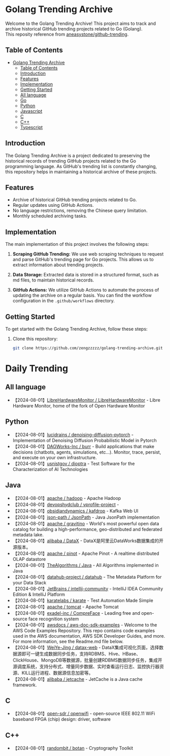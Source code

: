 # Golang Trending Archive

Welcome to the Golang Trending Archive! This project aims to track and archive historical GitHub trending projects related to Go (Golang). <br>
This reposity reference from [aneasystone/github-trending](https://github.com/aneasystone/github-trending).

## Table of Contents

- [Golang Trending Archive](#golang-trending-archive)
  - [Table of Contents](#table-of-contents)
  - [Introduction](#introduction)
  - [Features](#features)
  - [Implementation](#implementation)
  - [Getting Started](#getting-started)
  - [All language](#all-language)
  - [Go](#go)
  - [Python](#python)
  - [Javascript](#javascript)
  - [C](#c)
  - [C++](#c-1)
  - [Typescript](#typescript)

## Introduction

The Golang Trending Archive is a project dedicated to preserving the historical records of trending GitHub projects related to the Go programming language. As GitHub's trending list is constantly changing, this repository helps in maintaining a historical archive of these projects.

## Features

- Archive of historical GitHub trending projects related to Go.
- Regular updates using GitHub Actions.
- No language restrictions, removing the Chinese query limitation.
- Monthly scheduled archiving tasks.

## Implementation

The main implementation of this project involves the following steps:

1. **Scraping GitHub Trending:** We use web scraping techniques to request and parse GitHub's trending page for Go projects. This allows us to extract information about trending projects.

2. **Data Storage:** Extracted data is stored in a structured format, such as md files, to maintain historical records.

3. **GitHub Actions:** We utilize GitHub Actions to automate the process of updating the archive on a regular basis. You can find the workflow configuration in the `.github/workflows` directory.

## Getting Started

To get started with the Golang Trending Archive, follow these steps:

1. Clone this repository:

   ```bash
   git clone https://github.com/zengzzzzz/golang-trending-archive.git

# Daily Trending

## All language

* 【2024-08-01】[LibreHardwareMonitor / LibreHardwareMonitor](https://github.com/LibreHardwareMonitor/LibreHardwareMonitor) - Libre Hardware Monitor, home of the fork of Open Hardware Monitor
## Python

* 【2024-08-01】[lucidrains / denoising-diffusion-pytorch](https://github.com/lucidrains/denoising-diffusion-pytorch) - Implementation of Denoising Diffusion Probabilistic Model in Pytorch
* 【2024-08-01】[DAGWorks-Inc / burr](https://github.com/DAGWorks-Inc/burr) - Build applications that make decisions (chatbots, agents, simulations, etc...). Monitor, trace, persist, and execute on your own infrastructure.
* 【2024-08-01】[usnistgov / dioptra](https://github.com/usnistgov/dioptra) - Test Software for the Characterization of AI Technologies
## Java

* 【2024-08-01】[apache / hadoop](https://github.com/apache/hadoop) - Apache Hadoop
* 【2024-08-01】[devopshydclub / vprofile-project](https://github.com/devopshydclub/vprofile-project) - 
* 【2024-08-01】[obsidiandynamics / kafdrop](https://github.com/obsidiandynamics/kafdrop) - Kafka Web UI
* 【2024-08-01】[json-path / JsonPath](https://github.com/json-path/JsonPath) - Java JsonPath implementation
* 【2024-08-01】[apache / gravitino](https://github.com/apache/gravitino) - World's most powerful open data catalog for building a high-performance, geo-distributed and federated metadata lake.
* 【2024-08-01】[alibaba / DataX](https://github.com/alibaba/DataX) - DataX是阿里云DataWorks数据集成的开源版本。
* 【2024-08-01】[apache / pinot](https://github.com/apache/pinot) - Apache Pinot - A realtime distributed OLAP datastore
* 【2024-08-01】[TheAlgorithms / Java](https://github.com/TheAlgorithms/Java) - All Algorithms implemented in Java
* 【2024-08-01】[datahub-project / datahub](https://github.com/datahub-project/datahub) - The Metadata Platform for your Data Stack
* 【2024-08-01】[JetBrains / intellij-community](https://github.com/JetBrains/intellij-community) - IntelliJ IDEA Community Edition & IntelliJ Platform
* 【2024-08-01】[karatelabs / karate](https://github.com/karatelabs/karate) - Test Automation Made Simple
* 【2024-08-01】[apache / tomcat](https://github.com/apache/tomcat) - Apache Tomcat
* 【2024-08-01】[exadel-inc / CompreFace](https://github.com/exadel-inc/CompreFace) - Leading free and open-source face recognition system
* 【2024-08-01】[awsdocs / aws-doc-sdk-examples](https://github.com/awsdocs/aws-doc-sdk-examples) - Welcome to the AWS Code Examples Repository. This repo contains code examples used in the AWS documentation, AWS SDK Developer Guides, and more. For more information, see the Readme.md file below.
* 【2024-08-01】[WeiYe-Jing / datax-web](https://github.com/WeiYe-Jing/datax-web) - DataX集成可视化页面，选择数据源即可一键生成数据同步任务，支持RDBMS、Hive、HBase、ClickHouse、MongoDB等数据源，批量创建RDBMS数据同步任务，集成开源调度系统，支持分布式、增量同步数据、实时查看运行日志、监控执行器资源、KILL运行进程、数据源信息加密等。
* 【2024-08-01】[alibaba / jetcache](https://github.com/alibaba/jetcache) - JetCache is a Java cache framework.
## C

* 【2024-08-01】[open-sdr / openwifi](https://github.com/open-sdr/openwifi) - open-source IEEE 802.11 WiFi baseband FPGA (chip) design: driver, software
## C++

* 【2024-08-01】[randombit / botan](https://github.com/randombit/botan) - Cryptography Toolkit
